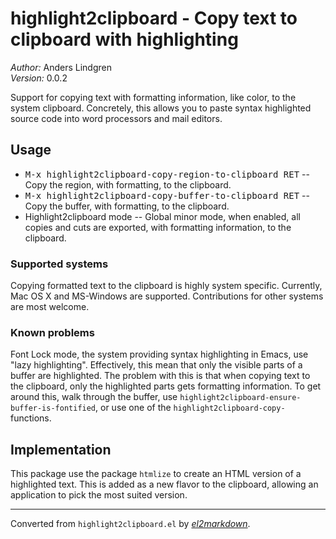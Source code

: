 # highlight2clipboard - Copy text to clipboard with highlighting

*Author:* Anders Lindgren<br>
*Version:* 0.0.2<br>

Support for copying text with formatting information, like color,
to the system clipboard. Concretely, this allows you to paste
syntax highlighted source code into word processors and mail
editors.

## Usage

* <kbd>M-x highlight2clipboard-copy-region-to-clipboard RET</kbd> -- Copy
  the region, with formatting, to the clipboard.
* <kbd>M-x highlight2clipboard-copy-buffer-to-clipboard RET</kbd> -- Copy
  the buffer, with formatting, to the clipboard.
* Highlight2clipboard mode -- Global minor mode, when enabled, all
  copies and cuts are exported, with formatting information, to the
  clipboard.

### Supported systems

Copying formatted text to the clipboard is highly system specific.
Currently, Mac OS X and MS-Windows are supported. Contributions for
other systems are most welcome.

### Known problems

Font Lock mode, the system providing syntax highlighting in Emacs,
use "lazy highlighting". Effectively, this mean that only the
visible parts of a buffer are highlighted. The problem with this is
that when copying text to the clipboard, only the highlighted parts
gets formatting information. To get around this, walk through the
buffer, use `highlight2clipboard-ensure-buffer-is-fontified`, or
use one of the `highlight2clipboard-copy-` functions.

## Implementation

This package use the package `htmlize` to create an HTML version of
a highlighted text. This is added as a new flavor to the clipboard,
allowing an application to pick the most suited version.


---
Converted from `highlight2clipboard.el` by [*el2markdown*](https://github.com/Lindydancer/el2markdown).
